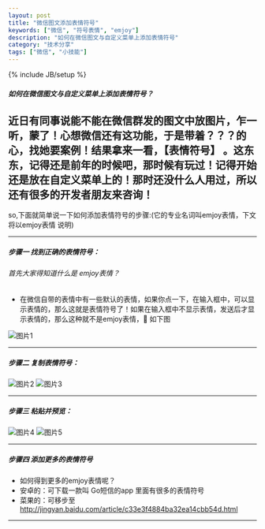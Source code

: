```yaml
---
layout: post
title: "微信图文添加表情符号"
keywords: ["微信", "符号表情", "emjoy"]
description: "如何在微信图文与自定义菜单上添加表情符号"
category: "技术分享"
tags: ["微信", "小技能"]
---
```

{% include JB/setup %}

##### 如何在微信图文与自定义菜单上添加表情符号？
近日有同事说能不能在微信群发的图文中放图片，乍一听，蒙了！心想微信还有这功能，于是带着？？？的心，找她要案例！结果拿来一看，【表情符号】
。这东东，记得还是前年的时候吧，那时候有玩过！记得开始还是放在自定义菜单上的！那时还没什么人用过，所以还有很多的开发者朋友来咨询！
 -------
 so,下面就简单说一下如何添加表情符号的步骤:(它的专业名词叫emjoy表情，下文将以emjoy表情 说明)
 
 -------
##### 步骤一 找到正确的表情符号：

###### 首先大家得知道什么是 emjoy表情？
* 在微信自带的表情中有一些默认的表情，如果你点一下，在输入框中，可以显示表情的，那么这就是表情符号了！如果在输入框中不显示表情，发送后才显示表情的，那么这种就不是emjoy表情，:musical_note: 如下图

![图片1](https://img.alicdn.com/imgextra/i2/1819728314/TB2jeKHeXXXXXa2XpXXXXXXXXXX_!!1819728314.jpg)
 
-------
##### 步骤二 复制表情符号：

![图片2](https://img.alicdn.com/imgextra/i2/1819728314/TB2wiy1eXXXXXcjXXXXXXXXXXXX_!!1819728314.jpg)
![图片3](https://img.alicdn.com/imgextra/i1/1819728314/TB2jyaFeXXXXXbLXpXXXXXXXXXX_!!1819728314.jpg)

-------

##### 步骤三 粘贴并预览：

![图片4](https://img.alicdn.com/imgextra/i1/1819728314/TB2abSteXXXXXc7XpXXXXXXXXXX_!!1819728314.jpg)
![图片5](https://img.alicdn.com/imgextra/i2/1819728314/TB2jTmUeXXXXXXkXpXXXXXXXXXX_!!1819728314.jpg)

-------

##### 步骤四 添加更多的表情符号

* 如何得到更多的emjoy表情呢？
* 安卓的：可下载一款叫  Go短信的app 里面有很多的表情符号 
* 菜果的：可移步至<http://jingyan.baidu.com/article/c33e3f4884ba32ea14cbb54d.html>
-------
